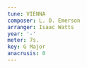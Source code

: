```yaml
---
tune: VIENNA
composer: L. O. Emerson
arranger: Isaac Watts
year: '-'
meter: 7s.
key: G Major
anacrusis: 0
---
```

